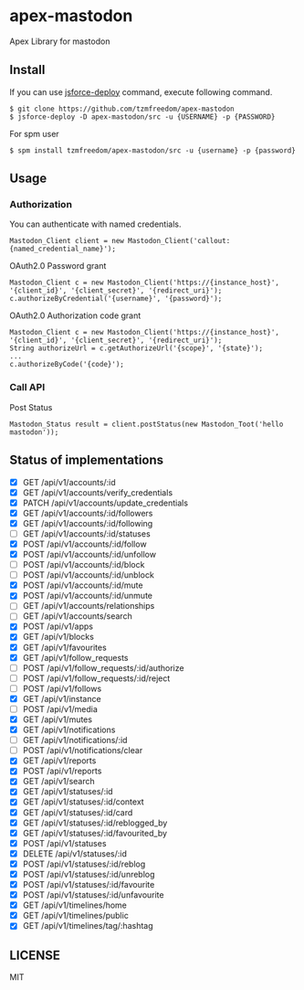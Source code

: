 # apex-mastodon

Apex Library for mastodon

## Install

If you can use [jsforce-deploy](https://github.com/jsforce/jsforce-metadata-tools) command, execute following command.
```
$ git clone https://github.com/tzmfreedom/apex-mastodon
$ jsforce-deploy -D apex-mastodon/src -u {USERNAME} -p {PASSWORD}
```

For spm user
```
$ spm install tzmfreedom/apex-mastodon/src -u {username} -p {password}
```

## Usage

### Authorization

You can authenticate with named credentials.
```apex
Mastodon_Client client = new Mastodon_Client('callout:{named_credential_name}');
```

OAuth2.0 Password grant
```apex
Mastodon_Client c = new Mastodon_Client('https://{instance_host}', '{client_id}', '{client_secret}', '{redirect_uri}');
c.authorizeByCredential('{username}', '{password}');
```

OAuth2.0 Authorization code grant
```apex
Mastodon_Client c = new Mastodon_Client('https://{instance_host}', '{client_id}', '{client_secret}', '{redirect_uri}');
String authorizeUrl = c.getAuthorizeUrl('{scope}', '{state}');
...
c.authorizeByCode('{code}');
```

### Call API

Post Status
```apex
Mastodon_Status result = client.postStatus(new Mastodon_Toot('hello mastodon'));
```

## Status of implementations

* [x] GET /api/v1/accounts/:id
* [x] GET /api/v1/accounts/verify_credentials
* [x] PATCH /api/v1/accounts/update_credentials
* [x] GET /api/v1/accounts/:id/followers
* [x] GET /api/v1/accounts/:id/following
* [ ] GET /api/v1/accounts/:id/statuses
* [x] POST /api/v1/accounts/:id/follow
* [x] POST /api/v1/accounts/:id/unfollow
* [ ] POST /api/v1/accounts/:id/block
* [ ] POST /api/v1/accounts/:id/unblock
* [x] POST /api/v1/accounts/:id/mute
* [x] POST /api/v1/accounts/:id/unmute
* [ ] GET /api/v1/accounts/relationships
* [ ] GET /api/v1/accounts/search
* [x] POST /api/v1/apps
* [x] GET /api/v1/blocks
* [x] GET /api/v1/favourites
* [x] GET /api/v1/follow_requests
* [ ] POST /api/v1/follow_requests/:id/authorize
* [ ] POST /api/v1/follow_requests/:id/reject
* [ ] POST /api/v1/follows
* [x] GET /api/v1/instance
* [ ] POST /api/v1/media
* [x] GET /api/v1/mutes
* [x] GET /api/v1/notifications
* [ ] GET /api/v1/notifications/:id
* [ ] POST /api/v1/notifications/clear
* [x] GET /api/v1/reports
* [x] POST /api/v1/reports
* [x] GET /api/v1/search
* [x] GET /api/v1/statuses/:id
* [x] GET /api/v1/statuses/:id/context
* [x] GET /api/v1/statuses/:id/card
* [x] GET /api/v1/statuses/:id/reblogged_by
* [x] GET /api/v1/statuses/:id/favourited_by
* [x] POST /api/v1/statuses
* [x] DELETE /api/v1/statuses/:id
* [x] POST /api/v1/statuses/:id/reblog
* [x] POST /api/v1/statuses/:id/unreblog
* [x] POST /api/v1/statuses/:id/favourite
* [x] POST /api/v1/statuses/:id/unfavourite
* [x] GET /api/v1/timelines/home
* [x] GET /api/v1/timelines/public
* [x] GET /api/v1/timelines/tag/:hashtag

## LICENSE

MIT
